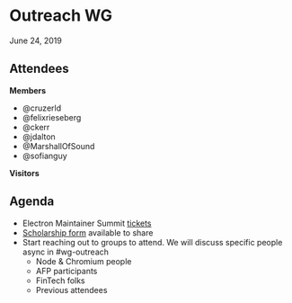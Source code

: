 # Outreach WG

June 24, 2019

## Attendees
**Members**
* @cruzerld
* @felixrieseberg
* @ckerr
* @jdalton
* @MarshallOfSound
* @sofianguy

**Visitors**


## Agenda
* Electron Maintainer Summit [tickets](https://opencollective.com/electron/events/electron-maintainer-summit-2019-nyc-13486ev)
* [Scholarship form](https://docs.google.com/forms/d/e/1FAIpQLScxkZoFqvYXodmO33MqKdpZrSADPhmFWkjbhIW2xskupbMXdg/viewform) available to share 
* Start reaching out to groups to attend. We will discuss specific people async in #wg-outreach
    * Node & Chromium people
    * AFP participants
    * FinTech folks
    * Previous attendees